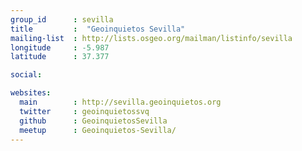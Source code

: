 ```yaml
---
group_id      : sevilla
title         :  "Geoinquietos Sevilla"
mailing-list  : http://lists.osgeo.org/mailman/listinfo/sevilla
longitude     : -5.987
latitude      : 37.377

social:

websites:
  main        : http://sevilla.geoinquietos.org
  twitter     : geoinquietossvq
  github      : GeoinquietosSevilla
  meetup      : Geoinquietos-Sevilla/
---
```

